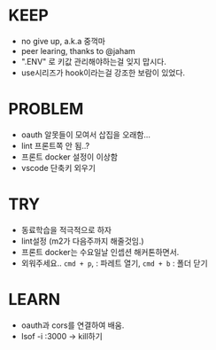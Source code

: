 # KEEP
 - no give up, a.k.a 중꺽마
 - peer learing, thanks to @jaham
 - ".ENV" 로 키값 관리해야하는걸 잊지 맙시다.
 - use시리즈가 hook이라는걸 강조한 보람이 있었다.

# PROBLEM
 - oauth 알못들이 모여서 삽집을 오래함...
 - lint 프론트쪽 안 됨..?
 - 프론트 docker 설정이 이상함
 - vscode 단축키 외우기

# TRY
 - 동료학습을 적극적으로 하자
 - lint설정 (m2가 다음주까지 해줄것임.)
 - 프론트 docker는 수요일날 인셉션 해커톤하면서.
 - 외워주세요.. `cmd + p`, : 파레트 열기, `cmd + b` : 폴더 닫기
 
# LEARN
 - oauth과 cors를 연결하여 배움. 
 - lsof -i :3000 -> kill하기